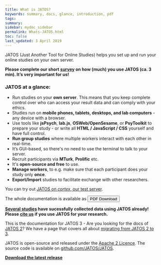 ```yaml
---
title: What is JATOS?
keywords: summary, docs, glance, introduction, pdf
tags: 
summary:
sidebar: mydoc_sidebar
permalink: Whats-JATOS.html
toc: false
last_updated: 3 April 2019
---
```


JATOS (Just Another Tool for Online Studies) helps you set up and run your online studies on your own server.

**Please complete our short [survey](https://forms.gle/Jtjw4LxpyWVFEtG17) on how (much) you use JATOS (ca. 3 min). It’s very important for us!**

### JATOS at a glance: 
* Run studies on your **own server**. This means that you keep complete control over who can access your result data and can comply with your ethics.
* Studies run on **mobile phones, tablets, desktops, and lab computers** - any device with a browser.
* Use tools like **jsPsych**, **lab.js**, **OSWeb/OpenSesame**, or **PsyToolkit** to prepare your study - or write all **HTML / JavaScript / CSS** yourself and have full control.
* **Run group studies** where multiple workers interact with each other in real-time.
* It’s GUI-based, so there's no need to use the terminal to talk to your server. 
* Recruit participants via **MTurk**, **Prolific** etc.
* It's **open-source and free** to use.
* **Manage workers**, to e.g. make sure that each participant does your study only **once**.
* **Export/Import** studies to facilitate exchange with other researchers.

You can try out [JATOS on _cortex_, our test server](JATOS-Tryout-Server.html).

The whole documentation is available as <a target="_blank" class="noCrossRef" href="https://github.com/JATOS/JATOS_docs_v3/raw/gh-pages/pdf/jatos.pdf"><button type="button" class="btn btn-default" aria-label="Left Align"><span class="glyphicon glyphicon-download-alt" aria-hidden="true"></span> PDF Download</button></a>


**[Several studies](Papers-Citing-JATOS.html) have sucessfully collected data using JATOS already! Please [cite us](http://journals.plos.org/plosone/article?id=10.1371/journal.pone.0130834) if you use JATOS for your research.**


This is the documentation for JATOS 3 - Are you looking for the docs of [JATOS 2](http://v2.jatos.org/Whats-JATOS.html)? We have a page that covers all about [migrating from JATOS 2 to 3](Migrate-from-v2-to-v3.html).

JATOS is open-source and released under the [Apache 2 Licence](http://www.apache.org/licenses/LICENSE-2.0.html). The source code is available on [github.com/JATOS/JATOS](https://github.com/JATOS/JATOS).

**[Download the latest release](https://github.com/JATOS/JATOS/releases/latest)**
